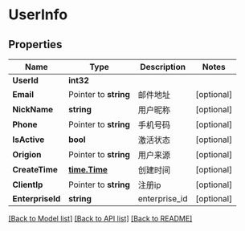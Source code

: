 # UserInfo

## Properties

Name | Type | Description | Notes
------------ | ------------- | ------------- | -------------
**UserId** | **int32** |  | 
**Email** | Pointer to **string** | 邮件地址 | [optional] 
**NickName** | **string** | 用户昵称 | [optional] 
**Phone** | Pointer to **string** | 手机号码 | [optional] 
**IsActive** | **bool** | 激活状态 | [optional] 
**Origion** | Pointer to **string** | 用户来源 | [optional] 
**CreateTime** | [**time.Time**](time.Time.md) | 创建时间 | [optional] 
**ClientIp** | Pointer to **string** | 注册ip | [optional] 
**EnterpriseId** | **string** | enterprise_id | [optional] 

[[Back to Model list]](../README.md#documentation-for-models) [[Back to API list]](../README.md#documentation-for-api-endpoints) [[Back to README]](../README.md)


